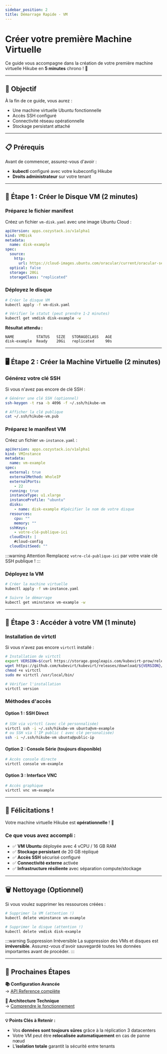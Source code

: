 ```yaml
---
sidebar_position: 2
title: Démarrage Rapide - VM
---
```


# Créer votre première Machine Virtuelle

Ce guide vous accompagne dans la création de votre première machine virtuelle Hikube en **5 minutes** chrono ! 🚀

---

## 🎯 Objectif

À la fin de ce guide, vous aurez :
- Une machine virtuelle Ubuntu fonctionnelle
- Accès SSH configuré
- Connectivité réseau opérationnelle
- Stockage persistant attaché

---

## 📋 Prérequis

Avant de commencer, assurez-vous d'avoir :
- **kubectl** configuré avec votre kubeconfig Hikube
- **Droits administrateur** sur votre tenant

---

## 🚀 Étape 1 : Créer le Disque VM (2 minutes)

### **Préparez le fichier manifest**

Créez un fichier `vm-disk.yaml` avec une image Ubuntu Cloud :

```yaml title="vm-disk.yaml"
apiVersion: apps.cozystack.io/v1alpha1
kind: VMDisk
metadata:
  name: disk-example
spec:
  source:
    http:
      url: https://cloud-images.ubuntu.com/oracular/current/oracular-server-cloudimg-amd64.img
  optical: false
  storage: 20Gi
  storageClass: "replicated"
```

### **Déployez le disque**

```bash
# Créer le disque VM
kubectl apply -f vm-disk.yaml

# Vérifier le statut (peut prendre 1-2 minutes)
kubectl get vmdisk disk-example -w
```

**Résultat attendu :**
```
NAME          STATUS   SIZE   STORAGECLASS   AGE
disk-example  Ready    20Gi   replicated     90s
```

---

## 🖥️ Étape 2 : Créer la Machine Virtuelle (2 minutes)

### **Générez votre clé SSH**

Si vous n'avez pas encore de clé SSH :

```bash
# Générer une clé SSH (optionnel)
ssh-keygen -t rsa -b 4096 -f ~/.ssh/hikube-vm

# Afficher la clé publique
cat ~/.ssh/hikube-vm.pub
```

### **Préparez le manifest VM**

Créez un fichier `vm-instance.yaml` :

```yaml title="vm-instance.yaml"
apiVersion: apps.cozystack.io/v1alpha1
kind: VMInstance
metadata:
  name: vm-example
spec:
  external: true
  externalMethod: WholeIP
  externalPorts:
    - 22
  running: true
  instanceType: u1.xlarge
  instanceProfile: "ubuntu"
  disks:
    - name: disk-example #Spécifier le nom de votre disque
  resources:
    cpu: ""
    memory: ""
  sshKeys:
    - votre-clé-publique-ici
  cloudInit: |
    #cloud-config
  cloudInitSeed: ""
```

:::warning Attention
Remplacez `votre-clé-publique-ici` par votre vraie clé SSH publique !
:::

### **Déployez la VM**

```bash
# Créer la machine virtuelle
kubectl apply -f vm-instance.yaml

# Suivre le démarrage
kubectl get vminstance vm-example -w
```

---

## 🔌 Étape 3 : Accéder à votre VM (1 minute)

### **Installation de virtctl**

Si vous n'avez pas encore `virtctl` installé :

```bash
# Installation de virtctl
export VERSION=$(curl https://storage.googleapis.com/kubevirt-prow/release/kubevirt/kubevirt/stable.txt)
wget https://github.com/kubevirt/kubevirt/releases/download/${VERSION}/virtctl-${VERSION}-linux-amd64
chmod +x virtctl
sudo mv virtctl /usr/local/bin/

# Vérifier l'installation
virtctl version
```

### **Méthodes d'accès**

#### **Option 1 : SSH Direct**
```bash
# SSH via virtctl (avec clé personnalisée)
virtctl ssh -i ~/.ssh/hikube-vm ubuntu@vm-example
# ou SSH via l'IP public ( avec clé personalisée)
ssh -i ~/.ssh/hikube-vm ubuntu@public-ip
```

#### **Option 2 : Console Série (toujours disponible)**
```bash
# Accès console directe
virtctl console vm-example
```

#### **Option 3 : Interface VNC**
```bash
# Accès graphique
virtctl vnc vm-example
```
---

## 🎉 Félicitations ! 

Votre machine virtuelle Hikube est **opérationnelle** ! 🎊

### **Ce que vous avez accompli :**
- ✅ **VM Ubuntu** déployée avec 4 vCPU / 16 GB RAM
- ✅ **Stockage persistant** de 20 GB répliqué
- ✅ **Accès SSH** sécurisé configuré
- ✅ **Connectivité externe** activée
- ✅ **Infrastructure résiliente** avec séparation compute/stockage

---

## 🗑️ Nettoyage (Optionnel)

Si vous voulez supprimer les ressources créées :

```bash
# Supprimer la VM (attention !)
kubectl delete vminstance vm-example

# Supprimer le disque (attention !)
kubectl delete vmdisk disk-example
```

:::warning Suppression Irréversible
La suppression des VMs et disques est **irréversible**. Assurez-vous d'avoir sauvegardé toutes les données importantes avant de procéder.
:::

---

## 🎯 Prochaines Étapes

<div style={{display: 'flex', gap: '20px', flexWrap: 'wrap'}}>

**📚 Configuration Avancée**  
→ [API Reference complète](./api-reference.md)

**📖 Architecture Technique**  
→ [Comprendre le fonctionnement](./overview.md)

</div>

---

**💡 Points Clés à Retenir :**
- Vos **données sont toujours sûres** grâce à la réplication 3 datacenters
- Votre VM peut être **relocalisée automatiquement** en cas de panne nœud
- L'**isolation totale** garantit la sécurité entre tenants 
